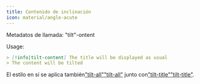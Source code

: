 ```yaml
---
title: Contenido de inclinación
icon: material/angle-acute
---
```


Metadatos de llamada: "tilt"-ontent

Usage:

```md
> [!info|tilt-content] The title will be displayed as usual
> The content will be tilted
```

El estilo en sí se aplica también["tilt-all"](../combined-styling/page-17.md)["tilt-all"](../combined-styling/page-17.md)
junto con["tilt-title"](../title-styling/page-17.md)["tilt-title"](../title-styling/page-17.md).

